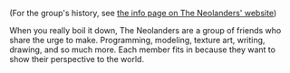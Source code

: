 (For the group's history, see [the info page on The Neolanders' website](https://www.theneolanders.com/info/))

When you really boil it down, The Neolanders are a group of friends who share the urge to make. Programming, modeling, texture art, writing, drawing, and so much more. Each member fits in because they want to show their perspective to the world.